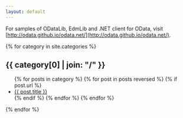 ```yaml
---
layout: default
---
```


For samples of ODataLib, EdmLib and .NET client for OData, visit [http://odata.github.io/odata.net/](http://odata.github.io/odata.net/).

{% for category in site.categories %} 
  <h2>{{ category[0] | join: "/" }}</h2>
  <ul>
  	{% for posts in category %}
      {% for post in posts reversed %}
      {% if post.url %} 
        <li><a href="{{site.baseurl}}{{ post.url }}">{{ post.title }}</a></li>
      {% endif %}
      {% endfor %}
    {% endfor %}
  </ul>
{% endfor %}
